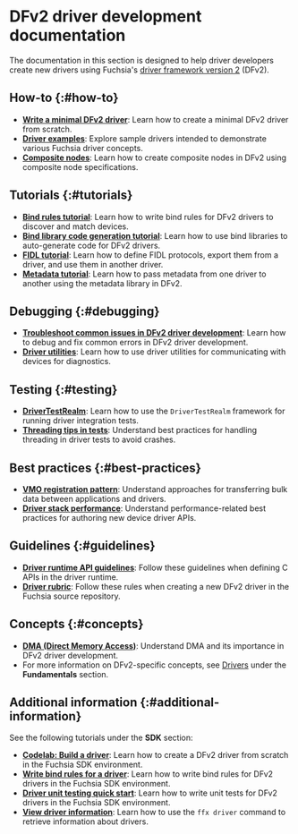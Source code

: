 # DFv2 driver development documentation

The documentation in this section is designed to help driver developers create
new drivers using Fuchsia's [driver framework version 2][dfv2] (DFv2).

## How-to {:#how-to}

- [**Write a minimal DFv2 driver**][write-a-minimal-dfv2-driver]: Learn how to
  create a minimal DFv2 driver from scratch.
- [**Driver examples**][driver-examples]: Explore sample drivers intended to
  demonstrate various Fuchsia driver concepts.
- [**Composite nodes**][composite-node]: Learn how to create composite nodes in
  DFv2 using composite node specifications.

## Tutorials {:#tutorials}

- [**Bind rules tutorial**][bind-rules-tutorial]: Learn how to write bind rules
  for DFv2 drivers to discover and match devices.
- [**Bind library code generation tutorial**][bind-libraries-codegen]: Learn
  how to use bind libraries to auto-generate code for DFv2 drivers.
- [**FIDL tutorial**][fidl-tutorial]: Learn how to define FIDL protocols,
  export them from a driver, and use them in another driver.
- [**Metadata tutorial**][metadata-tutorial]: Learn how to pass metadata from
  one driver to another using the metadata library in DFv2.

## Debugging {:#debugging}

- [**Troubleshoot common issues in DFv2 driver development**][troubleshoot]:
  Learn how to debug and fix common errors in DFv2 driver development.
- [**Driver utilities**][driver-utils]: Learn how to use driver utilities for
  communicating with devices for diagnostics.

## Testing {:#testing}

- [**DriverTestRealm**][driver-test-realm]: Learn how to use the
  `DriverTestRealm` framework for running driver integration tests.
- [**Threading tips in tests**][treading-tips]: Understand best practices for
  handling threading in driver tests to avoid crashes.

## Best practices {:#best-practices}

- [**VMO registration pattern**][vmo-pattern]: Understand approaches for
  transferring bulk data between applications and drivers.
- [**Driver stack performance**][driver-stack-performance]: Understand
  performance-related best practices for authoring new device driver APIs.

## Guidelines {:#guidelines}

- [**Driver runtime API guidelines**][driver-runtime-api]: Follow these
  guidelines when defining C APIs in the driver runtime.
- [**Driver rubric**][driver-rubric]: Follow these rules when creating a
  new DFv2 driver in the Fuchsia source repository.

## Concepts {:#concepts}

- [**DMA (Direct Memory Access)**][dma]: Understand DMA and its importance in
  DFv2 driver development.
- For more information on DFv2-specific concepts, see [Drivers][dfv2]
  under the **Fundamentals** section.

## Additional information {:#additional-information}

See the following tutorials under the **SDK** section:

- [**Codelab: Build a driver**][driver-codelab]: Learn how to create a DFv2
  driver from scratch in the Fuchsia SDK environment.
- [**Write bind rules for a driver**][write-bind-rules]: Learn how to write
  bind rules for DFv2 drivers in the Fuchsia SDK environment.
- [**Driver unit testing quick start**][driver-unit-testing]: Learn how to
  write unit tests for DFv2 drivers in the Fuchsia SDK environment.
- [**View driver information**][view-driver-info]: Learn how to use the
  `ffx driver` command to retrieve information about drivers.

<!-- Reference links -->

[dfv2]: /docs/concepts/drivers/README.md
[write-a-minimal-dfv2-driver]: /docs/development/drivers/developer_guide/write-a-minimal-dfv2-driver.md
[driver-examples]: /docs/development/drivers/developer_guide/driver-examples.md
[composite-node]: /docs/development/drivers/developer_guide/composite-node.md
[fidl-tutorial]: /docs/development/drivers/tutorials/fidl-tutorial.md
[bind-rules-tutorial]: /docs/development/drivers/tutorials/bind-rules-tutorial.md
[bind-libraries-codegen]: /docs/development/drivers/tutorials/bind-libraries-codegen.md
[metadata-tutorial]: /docs/development/drivers/tutorials/metadata-tutorial.md
[troubleshoot]: /docs/development/drivers/developer_guide/troubleshoot-common-issues.md
[driver-utils]: /docs/development/drivers/diagnostics/driver-utils.md
[driver-test-realm]: /docs/development/drivers/testing/driver_test_realm.md
[treading-tips]: /docs/development/drivers/testing/threading-tips-in-tests.md
[vmo-pattern]: /docs/development/drivers/best_practices/vmo-registration-pattern.md
[driver-stack-performance]: /docs/development/drivers/best_practices/driver_stack_performance.md
[driver-runtime-api]: /docs/development/drivers/developer_guide/driver-runtime-api-guidelines.md
[driver-rubric]: /docs/development/drivers/developer_guide/rubric.md
[dma]: /docs/development/drivers/concepts/driver_development/dma.md
[driver-codelab]: /docs/get-started/sdk/learn/driver/introduction.md
[write-bind-rules]: /docs/development/sdk/write-bind-rules-for-driver.md
[driver-unit-testing]: /docs/development/sdk/driver-testing/driver-unit-testing-quick-start.md
[view-driver-info]: /docs/development/sdk/ffx/view-driver-information.md
